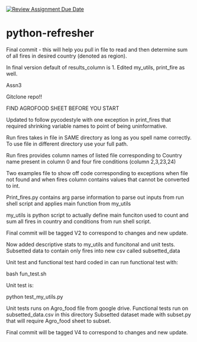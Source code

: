 [![Review Assignment Due Date](https://classroom.github.com/assets/deadline-readme-button-24ddc0f5d75046c5622901739e7c5dd533143b0c8e959d652212380cedb1ea36.svg)](https://classroom.github.com/a/oQi7O4AA)
# python-refresher

Final commit - this will help you pull in file to read and then determine sum of all fires in desired country (denoted as region).

In final version default of results_column is 1.
Edited my_utils, print_fire as well.

Assn3

Gitclone repo!!

FIND AGROFOOD SHEET BEFORE YOU START

Updated to follow pycodestyle with one exception in print_fires that required shrinking variable names to point of being uninformative.

Run fires takes in file in SAME directory as long as you spell name correctly. To use file in different directory use your full path. 

Run fires provides column names of listed file corresponding to Country name present in column 0 and four fire conditions (column 2,3,23,24)

Two examples file to show off code corresponding to exceptions when file not found and when fires column contains values that cannot be converted to int.

Print_fires.py contains arg parse information to parse out inputs from run shell script and applies main function from my_utils

my_utils is python script to actually define main funciton used to count and sum all fires in country and conditions from run shell script.

Final commit will be tagged V2 to correspond to changes and new update. 


Now added descriptive stats to my_utils and funcitonal and unit tests.
Subsetted data to contain only fires into new csv called subsetted_data

Unit test and functional test hard coded in can run functional test with: 

bash fun_test.sh

Unit test is:

python test_my_utils.py

Unit tests runs on Agro_food file from google drive.
Functional tests run on subsetted_data.csv in this directory
Subsetted dataset made with subset.py that will require Agro_food sheet to subset.

Final commit will be tagged V4 to correspond to changes and new update.
